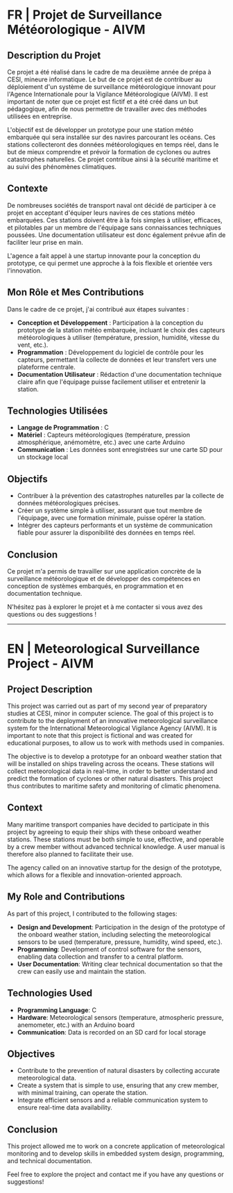 # FR | Projet de Surveillance Météorologique - AIVM

## Description du Projet

Ce projet a été réalisé dans le cadre de ma deuxième année de prépa à CESI, mineure informatique. Le but de ce projet est de contribuer au déploiement d'un système de surveillance météorologique innovant pour l'Agence Internationale pour la Vigilance Météorologique (AIVM). Il est important de noter que ce projet est fictif et a été créé dans un but pédagogique, afin de nous permettre de travailler avec des méthodes utilisées en entreprise.

L'objectif est de développer un prototype pour une station météo embarquée qui sera installée sur des navires parcourant les océans. Ces stations collecteront des données météorologiques en temps réel, dans le but de mieux comprendre et prévoir la formation de cyclones ou autres catastrophes naturelles. Ce projet contribue ainsi à la sécurité maritime et au suivi des phénomènes climatiques.

## Contexte

De nombreuses sociétés de transport naval ont décidé de participer à ce projet en acceptant d'équiper leurs navires de ces stations météo embarquées. Ces stations doivent être à la fois simples à utiliser, efficaces, et pilotables par un membre de l'équipage sans connaissances techniques poussées. Une documentation utilisateur est donc également prévue afin de faciliter leur prise en main.

L'agence a fait appel à une startup innovante pour la conception du prototype, ce qui permet une approche à la fois flexible et orientée vers l'innovation.

## Mon Rôle et Mes Contributions

Dans le cadre de ce projet, j'ai contribué aux étapes suivantes :

- **Conception et Développement** : Participation à la conception du prototype de la station météo embarquée, incluant le choix des capteurs météorologiques à utiliser (température, pression, humidité, vitesse du vent, etc.).
- **Programmation** : Développement du logiciel de contrôle pour les capteurs, permettant la collecte de données et leur transfert vers une plateforme centrale.
- **Documentation Utilisateur** : Rédaction d'une documentation technique claire afin que l'équipage puisse facilement utiliser et entretenir la station.

## Technologies Utilisées

- **Langage de Programmation** : C
- **Matériel** : Capteurs météorologiques (température, pression atmosphérique, anémomètre, etc.) avec une carte Arduino
- **Communication** : Les données sont enregistrées sur une carte SD pour un stockage local

## Objectifs

- Contribuer à la prévention des catastrophes naturelles par la collecte de données météorologiques précises.
- Créer un système simple à utiliser, assurant que tout membre de l'équipage, avec une formation minimale, puisse opérer la station.
- Intégrer des capteurs performants et un système de communication fiable pour assurer la disponibilité des données en temps réel.

## Conclusion

Ce projet m'a permis de travailler sur une application concrète de la surveillance météorologique et de développer des compétences en conception de systèmes embarqués, en programmation et en documentation technique.

N'hésitez pas à explorer le projet et à me contacter si vous avez des questions ou des suggestions !

---

# EN | Meteorological Surveillance Project - AIVM

## Project Description

This project was carried out as part of my second year of preparatory studies at CESI, minor in computer science. The goal of this project is to contribute to the deployment of an innovative meteorological surveillance system for the International Meteorological Vigilance Agency (AIVM). It is important to note that this project is fictional and was created for educational purposes, to allow us to work with methods used in companies.

The objective is to develop a prototype for an onboard weather station that will be installed on ships traveling across the oceans. These stations will collect meteorological data in real-time, in order to better understand and predict the formation of cyclones or other natural disasters. This project thus contributes to maritime safety and monitoring of climatic phenomena.

## Context

Many maritime transport companies have decided to participate in this project by agreeing to equip their ships with these onboard weather stations. These stations must be both simple to use, effective, and operable by a crew member without advanced technical knowledge. A user manual is therefore also planned to facilitate their use.

The agency called on an innovative startup for the design of the prototype, which allows for a flexible and innovation-oriented approach.

## My Role and Contributions

As part of this project, I contributed to the following stages:

- **Design and Development**: Participation in the design of the prototype of the onboard weather station, including selecting the meteorological sensors to be used (temperature, pressure, humidity, wind speed, etc.).
- **Programming**: Development of control software for the sensors, enabling data collection and transfer to a central platform.
- **User Documentation**: Writing clear technical documentation so that the crew can easily use and maintain the station.

## Technologies Used

- **Programming Language**: C
- **Hardware**: Meteorological sensors (temperature, atmospheric pressure, anemometer, etc.) with an Arduino board
- **Communication**: Data is recorded on an SD card for local storage

## Objectives

- Contribute to the prevention of natural disasters by collecting accurate meteorological data.
- Create a system that is simple to use, ensuring that any crew member, with minimal training, can operate the station.
- Integrate efficient sensors and a reliable communication system to ensure real-time data availability.

## Conclusion

This project allowed me to work on a concrete application of meteorological monitoring and to develop skills in embedded system design, programming, and technical documentation.

Feel free to explore the project and contact me if you have any questions or suggestions!

